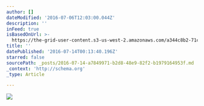 ```yaml
---
author: []
dateModified: '2016-07-06T12:03:00.044Z'
description: ''
inFeed: true
isBasedOnUrl: >-
  https://the-grid-user-content.s3-us-west-2.amazonaws.com/a344c8b2-71ce-4162-9c8e-b6ea7b722341.jpg
title: ''
datePublished: '2016-07-14T00:13:40.196Z'
starred: false
sourcePath: _posts/2016-07-14-a7849971-b2d8-48e9-82f2-b1979164953f.md
_context: 'http://schema.org'
_type: Article

---
```

![](https://the-grid-user-content.s3-us-west-2.amazonaws.com/a344c8b2-71ce-4162-9c8e-b6ea7b722341.jpg)